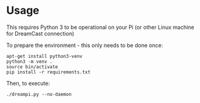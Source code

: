 # Usage
This requires Python 3 to be operational on your Pi (or other Linux machine for DreamCast connection)

To prepare the environment - this only needs to be done once:

```
apt-get install python3-venv
python3 -m venv .
source bin/activate
pip install -r requirements.txt
```

Then, to execute:

```
./dreampi.py --no-daemon
```